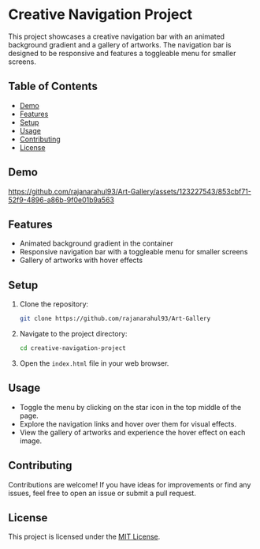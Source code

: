 # Creative Navigation Project

This project showcases a creative navigation bar with an animated background gradient and a gallery of artworks. The navigation bar is designed to be responsive and features a toggleable menu for smaller screens.

## Table of Contents

- [Demo](#demo)
- [Features](#features)
- [Setup](#setup)
- [Usage](#usage)
- [Contributing](#contributing)
- [License](#license)

## Demo



https://github.com/rajanarahul93/Art-Gallery/assets/123227543/853cbf71-52f9-4896-a86b-9f0e01b9a563



## Features

- Animated background gradient in the container
- Responsive navigation bar with a toggleable menu for smaller screens
- Gallery of artworks with hover effects

## Setup

1. Clone the repository:

   ```bash
   git clone https://github.com/rajanarahul93/Art-Gallery
   ```

2. Navigate to the project directory:

   ```bash
   cd creative-navigation-project
   ```

3. Open the `index.html` file in your web browser.

## Usage

- Toggle the menu by clicking on the star icon in the top middle of the page.
- Explore the navigation links and hover over them for visual effects.
- View the gallery of artworks and experience the hover effect on each image.

## Contributing

Contributions are welcome! If you have ideas for improvements or find any issues, feel free to open an issue or submit a pull request.

## License

This project is licensed under the [MIT License](LICENSE).
